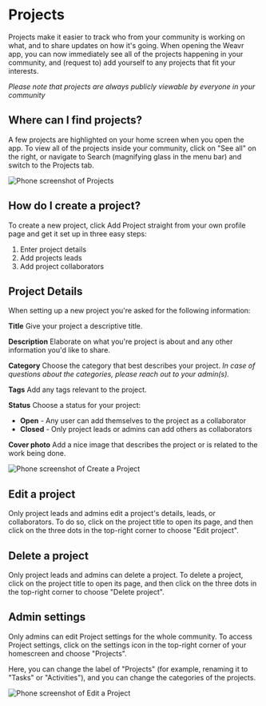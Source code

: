 # Projects

Projects make it easier to track who from your community is working on what, and to share updates on how it's going. 
When opening the Weavr app, you can now immediately see all of the projects happening in your community, and (request to) add yourself to any projects that fit your interests.

_Please note that projects are always publicly viewable by everyone in your community_

## Where can I find projects?
A few projects are highlighted on your home screen when you open the app. 
To view all of the projects inside your community, click on "See all" on the right, or navigate to Search (magnifying glass in the menu bar) and switch to the Projects tab.


![Phone screenshot of Projects](/images/projects.jpeg)

## How do I create a project?
To create a new project, click Add Project straight from your own profile page and get it set up in three easy steps: 
1. Enter project details
2. Add projects leads
3. Add project collaborators

## Project Details

When setting up a new project you're asked for the following information:

**Title** 
Give your project a descriptive title.

**Description**
Elaborate on what you're project is about and any other information you'd like to share.

**Category**
Choose the category that best describes your project.
_In case of questions about the categories, please reach out to your admin(s)._

**Tags**
Add any tags relevant to the project. 

**Status**
Choose a status for your project:
  - **Open** - Any user can add themselves to the project as a collaborator
  - **Closed** - Only project leads or admins can add others as collaborators

**Cover photo**
Add a nice image that describes the project or is related to the work being done. 

![Phone screenshot of Create a Project](/images/create-project.jpeg)

## Edit a project
Only project leads and admins edit a project's details, leads, or collaborators. To do so, click on the project title to open its page, and then click on the three dots in the top-right corner to choose "Edit project". 

## Delete a project
Only project leads and admins can delete a project. To delete a project, click on the project title to open its page, and then click on the three dots in the top-right corner to choose "Delete project". 

## Admin settings
Only admins can edit Project settings for the whole community. 
To access Project settings, click on the settings icon in the top-right corner of your homescreen and choose "Projects". 

Here, you can change the label of "Projects" (for example, renaming it to "Tasks" or "Activities"), and you can change the categories of the projects. 

![Phone screenshot of Edit a Project](/images/edit-project.jpeg)
